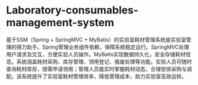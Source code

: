 # Laboratory-consumables-management-system
基于SSM（Spring + SpringMVC + MyBatis）的实验室耗材管理系统是实验室管理的得力助手。Spring管理业务组件依赖，保障系统稳定运行。SpringMVC处理用户请求及交互，方便实验人员操作。MyBatis实现数据持久化，安全存储耗材信息。系统涵盖耗材采购、库存管理、领用登记、报废处理等功能。实验人员可随时查询耗材库存，按需申请领用；管理人员能实时掌握耗材动态，合理安排采购与调配。该系统提升了实验室耗材管理效率，降低管理成本，助力实验室高效运转。
